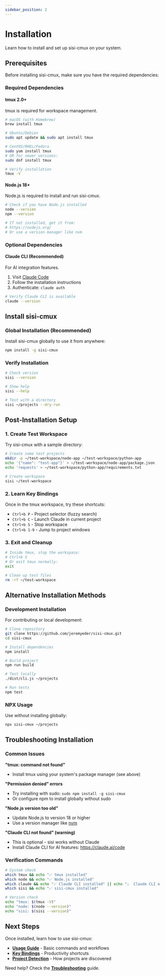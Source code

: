 ```yaml
---
sidebar_position: 2
---
```


# Installation

Learn how to install and set up sisi-cmux on your system.

## Prerequisites

Before installing sisi-cmux, make sure you have the required dependencies:

### Required Dependencies

#### tmux 2.0+
tmux is required for workspace management.

```bash
# macOS (with Homebrew)
brew install tmux

# Ubuntu/Debian
sudo apt update && sudo apt install tmux

# CentOS/RHEL/Fedora
sudo yum install tmux
# OR for newer versions:
sudo dnf install tmux

# Verify installation
tmux -V
```

#### Node.js 18+
Node.js is required to install and run sisi-cmux.

```bash
# Check if you have Node.js installed
node --version
npm --version

# If not installed, get it from:
# https://nodejs.org/
# Or use a version manager like nvm
```

### Optional Dependencies

#### Claude CLI (Recommended)
For AI integration features.

1. Visit [Claude Code](https://claude.ai/code)
2. Follow the installation instructions
3. Authenticate: `claude auth`

```bash
# Verify Claude CLI is available
claude --version
```

## Install sisi-cmux

### Global Installation (Recommended)

Install sisi-cmux globally to use it from anywhere:

```bash
npm install -g sisi-cmux
```

### Verify Installation

```bash
# Check version
sisi --version

# Show help
sisi --help

# Test with a directory
sisi ~/projects --dry-run
```

## Post-Installation Setup

### 1. Create Test Workspace

Try sisi-cmux with a sample directory:

```bash
# Create some test projects
mkdir -p ~/test-workspace/node-app ~/test-workspace/python-app
echo '{"name": "test-app"}' > ~/test-workspace/node-app/package.json
echo 'requests' > ~/test-workspace/python-app/requirements.txt

# Create workspace
sisi ~/test-workspace
```

### 2. Learn Key Bindings

Once in the tmux workspace, try these shortcuts:

- `Ctrl+b P` - Project selector (fuzzy search)
- `Ctrl+b C` - Launch Claude in current project
- `Ctrl+b S` - Stop workspace
- `Ctrl+b 1-9` - Jump to project windows

### 3. Exit and Cleanup

```bash
# Inside tmux, stop the workspace:
# Ctrl+b S
# Or exit tmux normally:
exit

# Clean up test files
rm -rf ~/test-workspace
```

## Alternative Installation Methods

### Development Installation

For contributing or local development:

```bash
# Clone repository
git clone https://github.com/jeremyeder/sisi-cmux.git
cd sisi-cmux

# Install dependencies
npm install

# Build project
npm run build

# Test locally
./dist/cli.js ~/projects

# Run tests
npm test
```

### NPX Usage

Use without installing globally:

```bash
npx sisi-cmux ~/projects
```

## Troubleshooting Installation

### Common Issues

**"tmux: command not found"**
- Install tmux using your system's package manager (see above)

**"Permission denied" errors**
- Try installing with sudo: `sudo npm install -g sisi-cmux`
- Or configure npm to install globally without sudo

**"Node.js version too old"**
- Update Node.js to version 18 or higher
- Use a version manager like [nvm](https://github.com/nvm-sh/nvm)

**"Claude CLI not found" (warning)**
- This is optional - sisi works without Claude
- Install Claude CLI for AI features: https://claude.ai/code

### Verification Commands

```bash
# System check
which tmux && echo "✅ tmux installed"
which node && echo "✅ Node.js installed"  
which claude && echo "✅ Claude CLI installed" || echo "⚠️  Claude CLI optional"
which sisi && echo "✅ sisi-cmux installed"

# Version check
echo "tmux: $(tmux -V)"
echo "node: $(node --version)"
echo "sisi: $(sisi --version)"
```

## Next Steps

Once installed, learn how to use sisi-cmux:

- **[Usage Guide](/docs/usage)** - Basic commands and workflows
- **[Key Bindings](/docs/key-bindings)** - Productivity shortcuts
- **[Project Detection](/docs/project-detection)** - How projects are discovered

Need help? Check the **[Troubleshooting](/docs/troubleshooting)** guide.